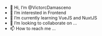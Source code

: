 - 👋 Hi, I’m @VictorcDamasceno
- 👀 I’m interested in Frontend
- 🌱 I’m currently learning VueJS and NuxtJS
- 💞️ I’m looking to collaborate on ...
- 📫 How to reach me ...

<!---
VictorcDamasceno/VictorcDamasceno is a ✨ special ✨ repository because its `README.md` (this file) appears on your GitHub profile.
You can click the Preview link to take a look at your changes.
--->

